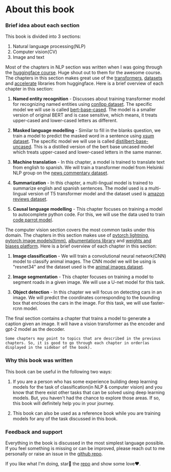 # About this book

### Brief idea about each section

This book is divided into 3 sections:

1. Natural language processing(NLP)
2. Computer vision(CV)
3. Image and text

Most of the chapters in NLP section was written when I was going through the [huggingface course](https://huggingface.co/course/). Huge shout out to them for the awesome course. The chapters in this section makes great use of the [transformers](https://github.com/huggingface/transformers), [datasets](https://github.com/huggingface/datasets) and [accelerate](https://github.com/huggingface/accelerate) libraries from huggingface. Here is a brief overview of each chapter in this section:

1. **Named entity recognition** - Discusses about training transformer model for recognizing named entities using [conllpp dataset](https://huggingface.co/datasets/conllpp). The specific model we will use is called [bert-base-cased](https://huggingface.co/bert-base-cased). The model is a smaller version of original BERT and is case sensitive, which means, it treats upper-cased and lower-cased letters as different.

2. **Masked language modelling** - Similar to fill in the blanks question, we train a model to predict the masked word in a sentence using [xsum dataset](https://huggingface.co/datasets/xsum). The specific model we will use is called [distilbert-base-uncased](https://huggingface.co/distilbert-base-uncased). This is a distilled version of the bert base uncased model which treats upper-cased and lower-cased letters in the same manner.

3. **Machine translation** - In this chapter, a model is trained to translate text from english to spanish. We will train a transformer model from Helsinki NLP group on the [news commentary dataset](https://huggingface.co/datasets/news_commentary). 

4. **Summarization** - In this chapter, a multi-lingual model is trained to summarize english and spanish sentences. The model used is a multi-lingual version of T5 transformer model and the dataset used is [amazon reviews dataset](https://huggingface.co/datasets/amazon_reviews_multi).

5. **Causal language modelling** - This chapter focuses on training a model to autocomplete python code. For this, we will use the data used to train [code parrot model](https://huggingface.co/lvwerra/codeparrot).

The computer vision section covers the most common tasks under this domain. The chapters in this section makes use of [pytorch lightning](https://github.com/PyTorchLightning/pytorch-lightning), [pytorch image models(timm)](https://github.com/rwightman/pytorch-image-models), [albumentations library](https://albumentations.ai/) and [weights and biases platform](https://wandb.ai/). Here is a brief overview of each chapter in this section:

1. **Image classification** - We will train a convolutional neural network(CNN) model to classify animal images. The CNN model we will be using is "resnet34" and the dataset used is the [animal images dataset](https://www.kaggle.com/datasets/lasaljaywardena/animal-images-dataset).

2. **Image segmentation** - This chapter focuses on training a model to segment roads in a given image. We will use a U-net model for this task.

3. **Object detection** - In this chapter we will focus on detecting cars in an image. We will predict the coordinates corresponding to the bounding box that encloses the cars in the image. For this task, we will use faster-rcnn model.

The final section contains a chapter that trains a model to generate a caption given an image. It will have a vision transformer as the encoder and gpt-2 model as the decoder. 

```{note}
Some chapters may point to topics that are described in the previous chapters. So, it is good to go through each chapter in order(as displayed in the sidebar of the book).
```

### Why this book was written

This book can be useful in the following two ways:

1. If you are a person who has some experience building deep learning models for the task of classification(in NLP & computer vision) and you know that there exist other tasks that can be solved using deep learning models. But, you haven't had the chance to explore those areas. If so, this book will definitely help you in your journey.

2. This book can also be used as a reference book while you are training models for any of the task discussed in this book.

### Feedback and support

Everything in the book is discussed in the most simplest language possible. If you feel something is missing or can be improved, please reach out to me personally or raise an issue in the [github repo](https://github.com/bipinKrishnan/ml-powered-apps/issues).

If you like what I'm doing, star🌟 the [repo](https://github.com/bipinKrishnan/ml-powered-apps) and show some love❤️. 



